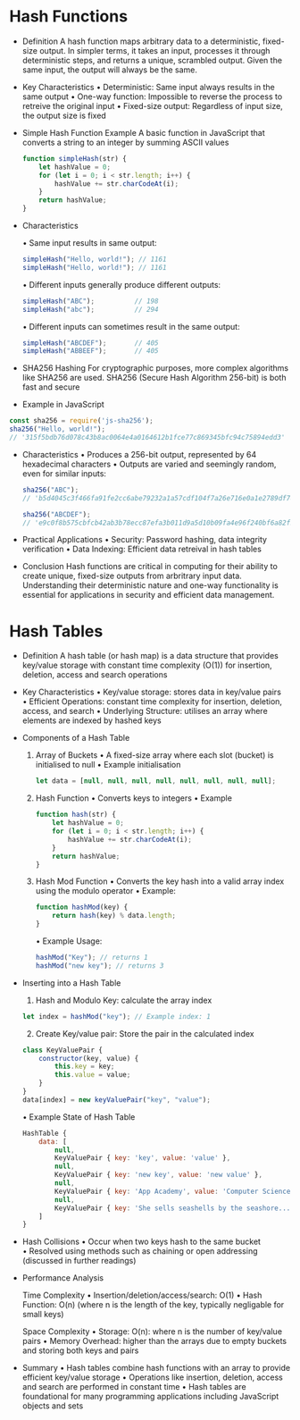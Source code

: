 # Hash Functions

* Definition
A hash function maps arbitrary data to a deterministic, fixed-size output. In simpler terms, it takes an input, processes it through deterministic steps, and returns a unique, scrambled output. Given the same input, the output will always be the same.

* Key Characteristics
    • Deterministic: Same input always results in the same output
    • One-way function: Impossible to reverse the process to retreive the original input
    • Fixed-size output: Regardless of input size, the output size is fixed


* Simple Hash Function Example
    A basic function in JavaScript that converts a string to an integer by summing ASCII values

    ```js
    function simpleHash(str) {
        let hashValue = 0;
        for (let i = 0; i < str.length; i++) {
            hashValue += str.charCodeAt(i);
        }
        return hashValue;
    }
    ```


* Characteristics

    • Same input results in same output:
    ```js
    simpleHash("Hello, world!"); // 1161
    simpleHash("Hello, world!"); // 1161
    ```

    • Different inputs generally produce different outputs:
    ```js
    simpleHash("ABC");          // 198
    simpleHash("abc");          // 294
    ```

    • Different inputs can sometimes result in the same output:
    ```js
    simpleHash("ABCDEF");       // 405
    simpleHash("ABBEEF");       // 405
    ```


* SHA256 Hashing
For cryptographic purposes, more complex algorithms like SHA256 are used. SHA256 (Secure Hash Algorithm 256-bit) is both fast and secure

* Example in JavaScript
```js
const sha256 = require('js-sha256');
sha256("Hello, world!");
// '315f5bdb76d078c43b8ac0064e4a0164612b1fce77c869345bfc94c75894edd3'
```

* Characteristics
    • Produces a 256-bit output, represented by 64 hexadecimal characters
    • Outputs are varied and seemingly random, even for similar inputs:
    ```js
    sha256("ABC");
    // 'b5d4045c3f466fa91fe2cc6abe79232a1a57cdf104f7a26e716e0a1e2789df78'

    sha256("ABCDEF");
    // 'e9c0f8b575cbfcb42ab3b78ecc87efa3b011d9a5d10b09fa4e96f240bf6a82f5'
    ```

* Practical Applications
    • Security: Password hashing, data integrity verification
    • Data Indexing: Efficient data retreival in hash tables

* Conclusion
Hash functions are critical in computing for their ability to create unique, fixed-size outputs from arbritrary input data. Understanding their deterministic nature and one-way functionality is essential for applications in security and efficient data management.



# Hash Tables

* Definition
A hash table (or hash map) is a data structure that provides key/value storage with constant time complexity (O(1)) for insertion, deletion, access and search operations

* Key Characteristics
    • Key/value storage: stores data in key/value pairs
    • Efficient Operations: constant time complexity for insertion, deletion, access, and search
    • Underlying Structure: utilises an array where elements are indexed by hashed keys


* Components of a Hash Table

    1. Array of Buckets
        • A fixed-size array where each slot (bucket) is initialised to null
        • Example initialisation
        ```js
        let data = [null, null, null, null, null, null, null, null];
        ```

    2. Hash Function
        • Converts keys to integers
        • Example
        ```js
        function hash(str) {
            let hashValue = 0;
            for (let i = 0; i < str.length; i++) {
                hashValue += str.charCodeAt(i);
            }
            return hashValue;
        }
        ```

    3. Hash Mod Function
        • Converts the key hash into a valid array index using the modulo operator
        • Example:
        ```js
        function hashMod(key) {
            return hash(key) % data.length;
        }
        ```

        • Example Usage:
        ```js
        hashMod("Key"); // returns 1
        hashMod("new key"); // returns 3
        ```

* Inserting into a Hash Table

    1. Hash and Modulo Key: calculate the array index
    ```js
    let index = hashMod("key"); // Example index: 1
    ```

    2. Create Key/value pair: Store the pair in the calculated index
    ```js
    class KeyValuePair {
        constructor(key, value) {
            this.key = key;
            this.value = value;
        }
    }
    data[index] = new keyValuePair("key", "value");
    ```

    • Example State of Hash Table
    ```js
    HashTable {
        data: [
            null,
            KeyValuePair { key: 'key', value: 'value' },
            null,
            KeyValuePair { key: 'new key', value: 'new value' },
            null,
            KeyValuePair { key: 'App Academy', value: 'Computer Science' },
            null,
            KeyValuePair { key: 'She sells seashells by the seashore...', value: 'Sally Seashell' }
        ]
    }
    ```

* Hash Collisions
    • Occur when two keys hash to the same bucket
    • Resolved using methods such as chaining or open addressing (discussed in further readings)

* Performance Analysis

    Time Complexity
        • Insertion/deletion/access/search: O(1)
        • Hash Function: O(n) (where n is the length of the key, typically negligable for small keys)

    Space Complexity
        • Storage: O(n): where n is the number of key/value pairs
        • Memory Overhead: higher than the arrays due to empty buckets and storing both keys and pairs

* Summary
    • Hash tables combine hash functions with an array to provide efficient key/value storage
    • Operations like insertion, deletion, access and search are performed in constant time
    • Hash tables are foundational for many programming applications including JavaScript objects and sets
